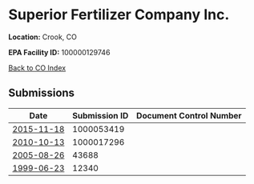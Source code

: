 # Superior Fertilizer Company Inc.

**Location:** Crook, CO

**EPA Facility ID:** 100000129746

[Back to CO Index](../../index.md)

## Submissions

| Date | Submission ID | Document Control Number |
|------|--------------|-------------------------|
| [2015-11-18](submissions/1000053419.md) | 1000053419 |  |
| [2010-10-13](submissions/1000017296.md) | 1000017296 |  |
| [2005-08-26](submissions/43688.md) | 43688 |  |
| [1999-06-23](submissions/12340.md) | 12340 |  |
